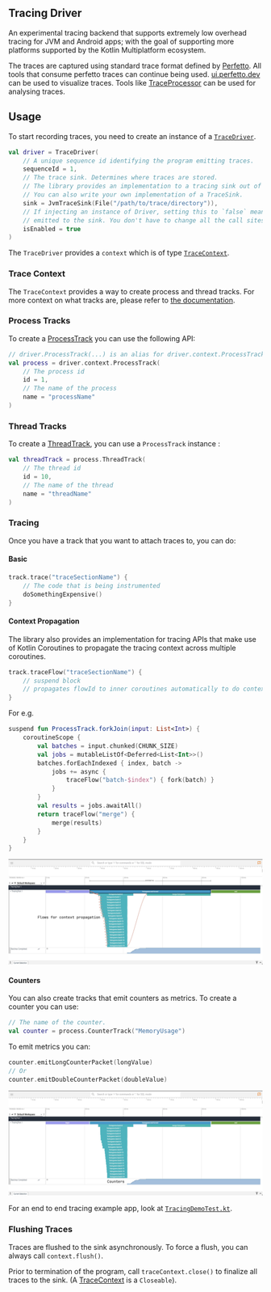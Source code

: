 ## Tracing Driver

An experimental tracing backend that supports extremely low overhead tracing for JVM and Android
apps; with the goal of supporting more platforms supported by the Kotlin Multiplatform ecosystem.

The traces are captured using standard trace format defined by
[Perfetto](https://perfetto.dev/docs/reference/trace-packet-proto). All tools that consume
perfetto traces can continue being used. [ui.perfetto.dev](https://ui.perfetto.dev) can be used
to visualize traces. Tools like
[TraceProcessor](https://perfetto.dev/docs/analysis/trace-processor-python) can be used for
analysing traces.

## Usage

To start recording traces, you need to create an instance of a
[`TraceDriver`](src/commonMain/kotlin/androidx/tracing/driver/TraceDriver.kt).

```kotlin
val driver = TraceDriver(
    // A unique sequence id identifying the program emitting traces.
    sequenceId = 1,
    // The trace sink. Determines where traces are stored.
    // The library provides an implementation to a tracing sink out of the box.
    // You can also write your own implementation of a TraceSink.
    sink = JvmTraceSink(File("/path/to/trace/directory")),
    // If injecting an instance of Driver, setting this to `false` means that no traces will be
    // emitted to the sink. You don't have to change all the call sites where traces are captured.
    isEnabled = true
)
```

The `TraceDriver` provides a `context` which is of type
[`TraceContext`](src/commonMain/kotlin/androidx/tracing/driver/TraceContext.kt).

### Trace Context

The `TraceContext` provides a way to create process and thread tracks. For more context on what
tracks are, please refer
to [the documentation](https://perfetto.dev/docs/instrumentation/track-events#tracks).

### Process Tracks

To create a [ProcessTrack](src/commonMain/kotlin/androidx/tracing/driver/ProcessTrack.kt) you can
use the following API:

```kotlin
// driver.ProcessTrack(...) is an alias for driver.context.ProcessTrack(...)
val process = driver.context.ProcessTrack(
    // The process id
    id = 1,
    // The name of the process
    name = "processName"
)
```

### Thread Tracks

To create a [ThreadTrack](src/commonMain/kotlin/androidx/tracing/driver/ThreadTrack.kt), you can
use a `ProcessTrack` instance :

```kotlin
val threadTrack = process.ThreadTrack(
    // The thread id
    id = 10,
    // The name of the thread
    name = "threadName"
)
```

### Tracing

Once you have a track that you want to attach traces to, you can do:

#### Basic

```kotlin
track.trace("traceSectionName") {
    // The code that is being instrumented
    doSomethingExpensive()
}
```

#### Context Propagation

The library also provides an implementation for tracing APIs that make use of Kotlin Coroutines
to propagate the tracing context across multiple coroutines.

```kotlin
track.traceFlow("traceSectionName") {
    // suspend block
    // propagates flowId to inner coroutines automatically to do context propagation.
}
```

For e.g.

```kotlin
suspend fun ProcessTrack.forkJoin(input: List<Int>) {
    coroutineScope {
        val batches = input.chunked(CHUNK_SIZE)
        val jobs = mutableListOf<Deferred<List<Int>>()
        batches.forEachIndexed { index, batch ->
            jobs += async {
                traceFlow("batch-$index") { fork(batch) }
            }
        }
        val results = jobs.awaitAll()
        return traceFlow("merge") {
            merge(results)
        }
    }
}
```

![Flows](images/flows.jpg "Context propagation with flows.")

#### Counters

You can also create tracks that emit counters as metrics. To create a counter you can use:

```kotlin
// The name of the counter.
val counter = process.CounterTrack("MemoryUsage")
```

To emit metrics you can:

```kotlin
counter.emitLongCounterPacket(longValue)
// Or
counter.emitDoubleCounterPacket(doubleValue)
```

![Counters](images/counters.jpg "Count based metrics")

For an end to end tracing example app, look at
[`TracingDemoTest.kt`](src/jvmTest/kotlin/androidx/tracing/driver/TracingDemoTest.kt).

### Flushing Traces

Traces are flushed to the sink asynchronously. To force a flush, you can always call `context.flush()`.

Prior to termination of the program, call `traceContext.close()` to finalize all traces to the sink.
(A [TraceContext](src/commonMain/kotlin/androidx/tracing/driver/TraceContext.kt) is a `Closeable`).
